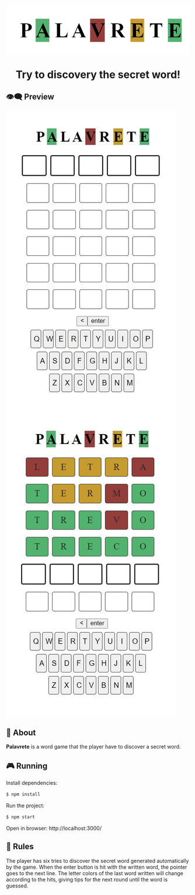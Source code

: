 <h1 align="center">
  <img src="public/images/palavrete-logotipo.png">
  <p>Try to discovery the secret word!</p>
</h1>


## 👁‍🗨 Preview

<img src="public/images/palavretePrint.JPG"><img src="public/images/palavrete-print.JPG">


## 📗 About

**Palavrete** is a word game that the player have to discover a secret word.


## 🎮 Running

Install dependencies:
````bash
$ npm install
````

Run the project:
````bash
$ npm start
````

Open in browser: http://localhost:3000/


## 🎲 Rules

The player has six tries to discover the secret word generated automatically by the game. When the enter button is hit with the written word, the pointer goes to the next line. The letter colors of the last word written will change according to the hits, giving tips for the next round until the word is guessed.